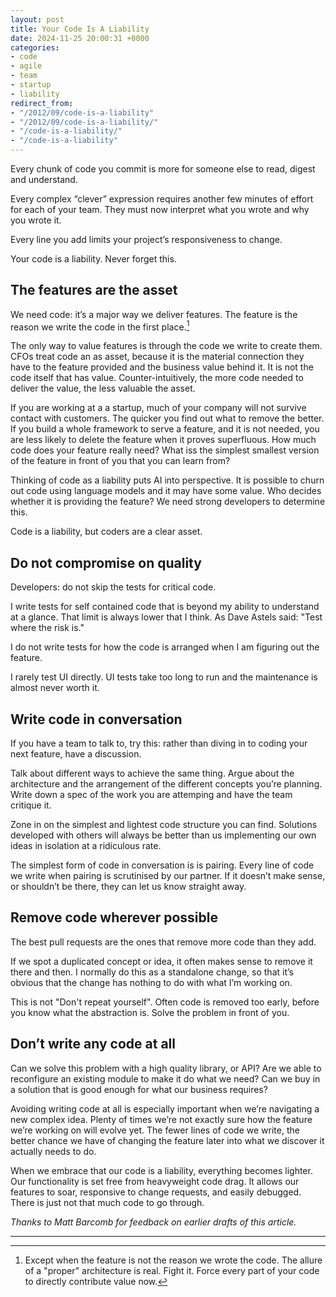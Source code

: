 ```yaml
---
layout: post
title: Your Code Is A Liability
date: 2024-11-25 20:00:31 +0000
categories:
- code
- agile
- team
- startup
- liability
redirect_from:
- "/2012/09/code-is-a-liability"
- "/2012/09/code-is-a-liability/"
- "/code-is-a-liability/"
- "/code-is-a-liability"
---
```


Every chunk of code you commit is more for someone else to read, digest and understand.

Every complex “clever” expression requires another few minutes of effort for each of your team. They must now interpret what you wrote and why you wrote it.

Every line you add limits your project’s responsiveness to change.

Your code is a liability. Never forget this.

<!--more-->

## The features are the asset

We need code: it’s a major way we deliver features. The feature is the reason we write the code in the first place.[^1]

The only way to value features is through the code we write to create them. CFOs treat code an as asset, because it is the material connection they have to the feature provided and the business value behind it. It is not the code itself that has value. Counter-intuitively, the more code needed to deliver the value, the less valuable the asset.

If you are working at a a startup, much of your company will not survive contact with customers. The quicker you find out what to remove the better. If you build a whole framework to serve a feature, and it is not needed, you are less likely to delete the feature when it proves superfluous. How much code does your feature really need? What iss the simplest smallest version of the feature in front of you that you can learn from?

Thinking of code as a liability puts AI into perspective. It is possible to churn out code using language models and it may have some value. Who decides whether it is providing the feature? We need strong developers to determine this.

Code is a liability, but coders are a clear asset.

## Do not compromise on quality

Developers: do not skip the tests for critical code.

I write tests for self contained code that is beyond my ability to understand at a glance. That limit is always lower that I think. As Dave Astels said: "Test where the risk is."

I do not write tests for how the code is arranged when I am figuring out the feature.

I rarely test UI directly. UI tests take too long to run and the maintenance is almost never worth it.

## Write code in conversation

If you have a team to talk to, try this: rather than diving in to coding your next feature, have a discussion.

Talk about different ways to achieve the same thing. Argue about the architecture and the arrangement of the different concepts you’re planning. Write down a spec of the work you are attemping and have the team critique it.

Zone in on the simplest and lightest code structure you can find. Solutions developed with others will always be better than us implementing our own ideas in isolation at a ridiculous rate.

The simplest form of code in conversation is is pairing. Every line of code we write when pairing is scrutinised by our partner. If it doesn’t make sense, or shouldn’t be there, they can let us know straight away.

## Remove code wherever possible

The best pull requests are the ones that remove more code than they add.

If we spot a duplicated concept or idea, it often makes sense to remove it there and then. I normally do this as a standalone change, so that it’s obvious that the change has nothing to do with what I’m working on.

This is not "Don't repeat yourself". Often code is removed too early, before you know what the abstraction is. Solve the problem in front of you.

## Don’t write any code at all

Can we solve this problem with a high quality library, or API? Are we able to reconfigure an existing module to make it do what we need? Can we buy in a solution that is good enough for what our business requires?

Avoiding writing code at all is especially important when we’re navigating a new complex idea. Plenty of times we’re not exactly sure how the feature we’re working on will evolve yet. The fewer lines of code we write, the better chance we have of changing the feature later into what we discover it actually needs to do.

When we embrace that our code is a liability, everything becomes lighter. Our functionality is set free from heavyweight code drag. It allows our features to soar, responsive to change requests, and easily debugged. There is just not that much code to go through.

_Thanks to Matt Barcomb for feedback on earlier drafts of this article._

---

[^1]: Except when the feature is not the reason we wrote the code. The allure of a "proper" architecture is real. Fight it. Force every part of your code to directly contribute value now.

